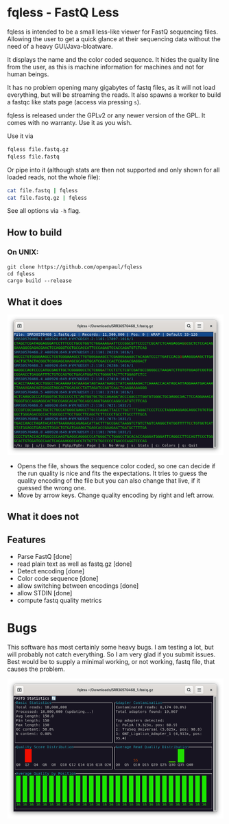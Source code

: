# fqless - FastQ Less

fqless is intended to be a small less-like viewer for FastQ sequencing files. Allowing the user to get a quick glance at their sequencing data without the need of a heavy GUI/Java-bloatware.

It displays the name and the color coded sequence. It hides the quality line from the user, as this is machine information for machines and not for human beings.

It has no problem opening many gigabytes of fastq files, as it will not load everything, but will be streaming the reads.
It also spawns a worker to build a fastqc like stats page (access via pressing `s`).

fqless is released under the GPLv2 or any newer version of the GPL. It comes with no warranty. Use it as you wish.

Use it via

```sh
fqless file.fastq.gz
fqless file.fastq
```

Or pipe into it (although stats are then not supported and only shown for all loaded reads, not the whole file):

```sh
cat file.fastq | fqless
cat file.fastq.gz | fqless
```

See all options via `-h` flag.

## How to build

### On UNIX:

```
git clone https://github.com/openpaul/fqless
cd fqless
cargo build --release
```

## What it does

![a screenshot of fqless](https://raw.githubusercontent.com/openpaul/fqless/master/fqless.png)

- Opens the file, shows the sequence color coded, so one can decide if the run quality is nice and fits the expectations.
  It tries to guess the quality encoding of the file but you can also change that live, if it guessed the wrong one.
- Move by arrow keys. Change quality encoding by right and left arrow.

## What it does not

## Features

- Parse FastQ [done]
- read plain text as well as fastq.gz [done]
- Detect encoding [done]
- Color code sequence [done]
- allow switching between encodings [done]
- allow STDIN [done]
- compute fastq quality metrics

# Bugs

This software has most certainly some heavy bugs. I am testing a lot, but will probably not catch everything. So I am very glad if you submit issues. Best would be to supply a minimal working, or not working, fastq file, that causes the problem.

![fqless stat feature](https://raw.githubusercontent.com/openpaul/fqless/master/fqless_stats.png)
